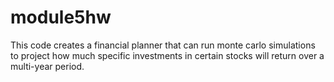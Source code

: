 # module5hw

This code creates a financial planner that can run monte carlo simulations to project how much specific investments in certain stocks will return over a multi-year period.
